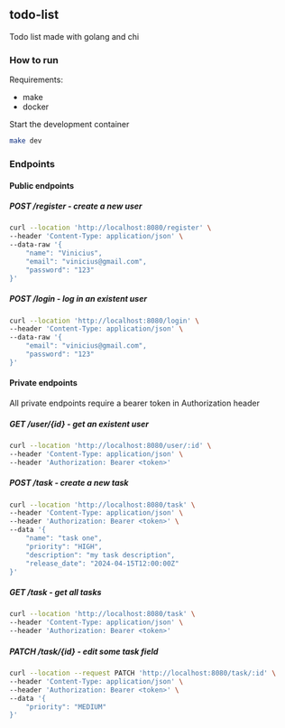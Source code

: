 ## todo-list

Todo list made with golang and chi

### How to run

Requirements:

- make
- docker

Start the development container

```bash
make dev
```

### Endpoints

#### Public endpoints

##### POST /register - create a new user

```bash
curl --location 'http://localhost:8080/register' \
--header 'Content-Type: application/json' \
--data-raw '{
    "name": "Vinicius",
    "email": "vinicius@gmail.com",
    "password": "123"
}'
```

##### POST /login - log in an existent user

```bash
curl --location 'http://localhost:8080/login' \
--header 'Content-Type: application/json' \
--data-raw '{
    "email": "vinicius@gmail.com",
    "password": "123"
}'
```

#### Private endpoints

All private endpoints require a bearer token in Authorization header

##### GET /user/{id} - get an existent user

```bash
curl --location 'http://localhost:8080/user/:id' \
--header 'Content-Type: application/json' \
--header 'Authorization: Bearer <token>'
```

##### POST /task - create a new task

```bash
curl --location 'http://localhost:8080/task' \
--header 'Content-Type: application/json' \
--header 'Authorization: Bearer <token>' \
--data '{
    "name": "task one",
    "priority": "HIGH",
    "description": "my task description",
    "release_date": "2024-04-15T12:00:00Z"
}'
```

##### GET /task - get all tasks

```bash
curl --location 'http://localhost:8080/task' \
--header 'Content-Type: application/json' \
--header 'Authorization: Bearer <token>'
```

##### PATCH /task/{id} - edit some task field

```bash
curl --location --request PATCH 'http://localhost:8080/task/:id' \
--header 'Content-Type: application/json' \
--header 'Authorization: Bearer <token>' \
--data '{
    "priority": "MEDIUM"
}'
```
